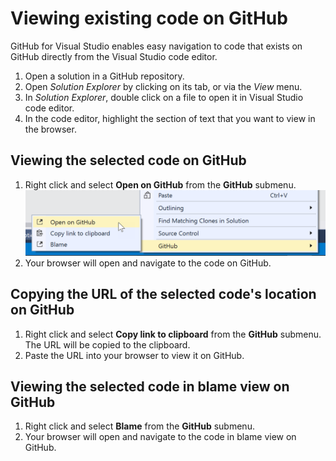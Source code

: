 # Viewing existing code on GitHub

GitHub for Visual Studio enables easy navigation to code that exists on GitHub directly from the Visual Studio code editor.

1. Open a solution in a GitHub repository.
2. Open *Solution Explorer* by clicking on its tab, or via the *View* menu.
3. In *Solution Explorer*, double click on a file to open it in Visual Studio code editor.
3. In the code editor, highlight the section of text that you want to view in the browser.

## Viewing the selected code on GitHub
1. Right click and select **Open on GitHub** from the **GitHub** submenu.
![Open on GitHub selection in the GitHub context submenu](images/open-on-github.png)
2. Your browser will open and navigate to the code on GitHub.

## Copying the URL of the selected code's location on GitHub
1. Right click and select **Copy link to clipboard** from the **GitHub** submenu. The URL will be copied to the clipboard.
2. Paste the URL into your browser to view it on GitHub.

## Viewing the selected code in blame view on GitHub
1. Right click and select **Blame** from the **GitHub** submenu.
2. Your browser will open and navigate to the code in blame view on GitHub.

